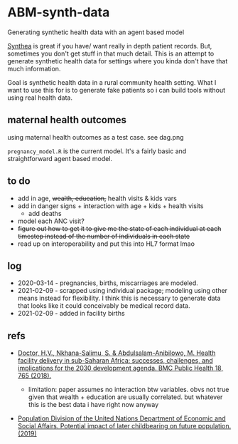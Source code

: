 # ABM-synth-data
Generating synthetic health data with an agent based model


[Synthea](https://github.com/synthetichealth/synthea) is great if you have/ want really in depth patient records. But, sometimes you don't get stuff in that much detail. This is an attempt to generate synthetic health data for settings where you kinda don't have that much information.


Goal is synthetic health data in a rural community health setting.
What I want to use this for is to generate fake patients so i can build tools without using real health data.

## maternal health outcomes
using maternal health outcomes as a test case. see dag.png

`pregnancy_model.R` is the current model. It's a fairly basic and straightforward agent based model.


## to do
* add in age, ~~wealth, education,~~ health visits & kids vars
* add in danger signs + interaction with age + kids + health visits
  * add deaths
* model each ANC visit?
* ~~figure out how to get it to give me the state of each individual at each timestep instead of the number of individuals in each state~~
* read up on interoperability and put this into HL7 format lmao


## log
* 2020-03-14 - pregnancies, births, miscarriages are modeled.
* 2021-02-09 - scrapped using individual package; modeling using other means instead for flexibility. I think this is necessary to generate data that looks like it could conceivably be medical record data.
* 2021-02-09 - added in facility births



## refs
* [Doctor, H.V., Nkhana-Salimu, S. & Abdulsalam-Anibilowo, M. Health facility delivery in sub-Saharan Africa: successes, challenges, and implications for the 2030 development agenda. BMC Public Health 18, 765 (2018).](https://bmcpublichealth.biomedcentral.com/articles/10.1186/s12889-018-5695-z/tables/4)
  *  limitation: paper assumes no interaction btw variables. obvs not true given that wealth + education are usually correlated. but whatever this is the best data i have right now anyway


* [Population Division of the United Nations Department of Economic and Social Affairs. Potential impact of later childbearing on future population.(2019)](https://www.un.org/en/development/desa/population/publications/pdf/popfacts/PopFacts_2019-5.pdf)
